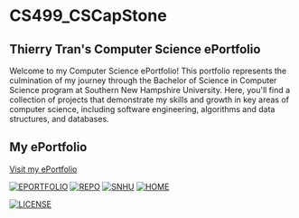 # CS499_CSCapStone

## Thierry Tran's Computer Science ePortfolio

Welcome to my Computer Science ePortfolio! This portfolio represents the culmination of my journey through the Bachelor of Science in Computer Science program at Southern New Hampshire University. Here, you'll find a collection of projects that demonstrate my skills and growth in key areas of computer science, including software engineering, algorithms and data structures, and databases.

## My ePortfolio
[Visit my ePortfolio](https://thierrytuantran.github.io/CS499_CSCapStone/)


[![EPORTFOLIO](https://img.shields.io/badge/EPORTFOLIO-blue)](https://thierrytuantran.github.io/CS499_CSCapStone/)
[![REPO](https://img.shields.io/badge/CodeReview-Youtube)](https://www.youtube.com/watch?v=h7PXxI6ab0A)
[![SNHU](https://img.shields.io/badge/SNHU-purple)](https://www.snhu.edu)
[![HOME](https://img.shields.io/badge/HOME-blue)](https://your-home-page-link.com)

[![LICENSE](https://img.shields.io/badge/LICENSE-MIT-green)](https://opensource.org/licenses/MIT)
